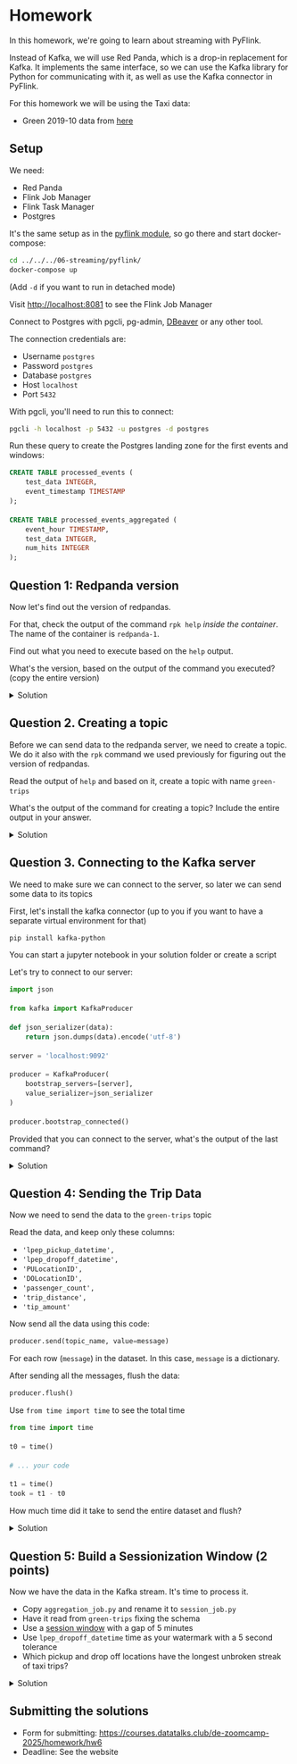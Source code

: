 # Homework

In this homework, we're going to learn about streaming with PyFlink.

Instead of Kafka, we will use Red Panda, which is a drop-in
replacement for Kafka. It implements the same interface,
so we can use the Kafka library for Python for communicating
with it, as well as use the Kafka connector in PyFlink.

For this homework we will be using the Taxi data:

- Green 2019-10 data from [here](https://github.com/DataTalksClub/nyc-tlc-data/releases/download/green/green_tripdata_2019-10.csv.gz)

## Setup

We need:

- Red Panda
- Flink Job Manager
- Flink Task Manager
- Postgres

It's the same setup as in the [pyflink module](../../../06-streaming/pyflink/), so go there and start docker-compose:

```bash
cd ../../../06-streaming/pyflink/
docker-compose up
```

(Add `-d` if you want to run in detached mode)

Visit <http://localhost:8081> to see the Flink Job Manager

Connect to Postgres with pgcli, pg-admin, [DBeaver](https://dbeaver.io/) or any other tool.

The connection credentials are:

- Username `postgres`
- Password `postgres`
- Database `postgres`
- Host `localhost`
- Port `5432`

With pgcli, you'll need to run this to connect:

```bash
pgcli -h localhost -p 5432 -u postgres -d postgres
```

Run these query to create the Postgres landing zone for the first events and windows:

```sql
CREATE TABLE processed_events (
    test_data INTEGER,
    event_timestamp TIMESTAMP
);

CREATE TABLE processed_events_aggregated (
    event_hour TIMESTAMP,
    test_data INTEGER,
    num_hits INTEGER
);
```

## Question 1: Redpanda version

Now let's find out the version of redpandas.

For that, check the output of the command `rpk help` _inside the container_. The name of the container is `redpanda-1`.

Find out what you need to execute based on the `help` output.

What's the version, based on the output of the command you executed? (copy the entire version)

<details>
<summary>Solution</summary>
<br>

```bash
docker compose exec redpanda-1 rpk --version
```

Check solutions on: [hw.ipynb](./hw.ipynb)

### Answer

- Output: `rpk version v24.2.18 (rev f9a22d4430)`

<br>
</details>

## Question 2. Creating a topic

Before we can send data to the redpanda server, we
need to create a topic. We do it also with the `rpk`
command we used previously for figuring out the version of
redpandas.

Read the output of `help` and based on it, create a topic with name `green-trips`

What's the output of the command for creating a topic? Include the entire output in your answer.

<details>
<summary>Solution</summary>
<br>

```bash
docker compose exec redpanda-1 rpk topic create green-trips
```

Check solutions on: [hw.ipynb](./hw.ipynb)

### Answer

```bash
TOPIC        STATUS
green-trips  OK
```

<br>
</details>

## Question 3. Connecting to the Kafka server

We need to make sure we can connect to the server, so
later we can send some data to its topics

First, let's install the kafka connector (up to you if you
want to have a separate virtual environment for that)

```bash
pip install kafka-python
```

You can start a jupyter notebook in your solution folder or
create a script

Let's try to connect to our server:

```python
import json

from kafka import KafkaProducer

def json_serializer(data):
    return json.dumps(data).encode('utf-8')

server = 'localhost:9092'

producer = KafkaProducer(
    bootstrap_servers=[server],
    value_serializer=json_serializer
)

producer.bootstrap_connected()
```

Provided that you can connect to the server, what's the output
of the last command?

<details>
<summary>Solution</summary>
<br>

Check solutions on: [hw.ipynb](./hw.ipynb)

### Answer

```bash
True
```

<br>
</details>

## Question 4: Sending the Trip Data

Now we need to send the data to the `green-trips` topic

Read the data, and keep only these columns:

- `'lpep_pickup_datetime',`
- `'lpep_dropoff_datetime',`
- `'PULocationID',`
- `'DOLocationID',`
- `'passenger_count',`
- `'trip_distance',`
- `'tip_amount'`

Now send all the data using this code:

```python
producer.send(topic_name, value=message)
```

For each row (`message`) in the dataset. In this case, `message`
is a dictionary.

After sending all the messages, flush the data:

```python
producer.flush()
```

Use `from time import time` to see the total time

```python
from time import time

t0 = time()

# ... your code

t1 = time()
took = t1 - t0
```

How much time did it take to send the entire dataset and flush?

<details>
<summary>Solution</summary>
<br>

Check solutions on: [hw.ipynb](./hw.ipynb)

### Answer

```bash
All messages sent successfully!
Total time taken: 68.96 seconds
```

<br>
</details>

## Question 5: Build a Sessionization Window (2 points)

Now we have the data in the Kafka stream. It's time to process it.

- Copy `aggregation_job.py` and rename it to `session_job.py`
- Have it read from `green-trips` fixing the schema
- Use a [session window](https://nightlies.apache.org/flink/flink-docs-master/docs/dev/datastream/operators/windows/) with a gap of 5 minutes
- Use `lpep_dropoff_datetime` time as your watermark with a 5 second tolerance
- Which pickup and drop off locations have the longest unbroken streak of taxi trips?

<details>
<summary>Solution</summary>
<br>
For this question:

1. Messages should be stored in Kafka topic (Q4)

2. Run Apache Flink job (session_job.py)
    - `make session_job`

3. Query your postgres database:

    - I used Cloudbeaver running on docker.

```sql
SELECT
  pulocationid AS pickup_location_id
  ,dolocationid AS dropoff_location_id
  ,streak_count
  ,session_start
  ,session_end
  ,(session_end - session_start) session_duration
FROM
  location_streaks ls
ORDER BY streak_count DESC
LIMIT 1
```

![alt text](../assets/hw/images/image-1.png)

- Additional info on `locationid` = `95`:

    ![alt text](../assets/hw/images/image-2.png)

Check solutions on: [hw.ipynb](./hw.ipynb)

### Answer

- Pickup location 95
  - (Forest Hills, Queens)
- Drop off location 95
  - (Forest Hills, Queens)

With the longest unbroken streak of 44 trips.

<br>
</details>

## Submitting the solutions

- Form for submitting: <https://courses.datatalks.club/de-zoomcamp-2025/homework/hw6>
- Deadline: See the website
